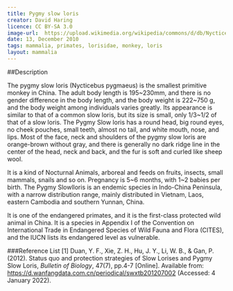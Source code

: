 ```yaml
---
title: Pygmy slow loris
creator: David Haring
licence: CC BY-SA 3.0
image-url:  https://upload.wikimedia.org/wikipedia/commons/d/db/Nycticebus_pygmaeus_004.jpg 
date: 13, December 2010
tags: mammalia, primates, lorisidae, monkey, loris 
layout: mammalia
---
```


##Description

The pygmy slow loris (Nycticebus pygmaeus) is the smallest primitive monkey in China. The adult body length is 195~230mm, and there is no gender difference in the body length, and the body weight is 222~750 g, and the body weight among individuals varies greatly. Its appearance is similar to that of a common slow loris, but its size is small, only 1/3~1/2 of that of a slow loris. The Pygmy Slow loris has a round head, big round eyes, no cheek pouches, small teeth, almost no tail, and white mouth, nose, and lips. Most of the face, neck and shoulders of the pygmy slow loris are orange-brown without gray, and there is generally no dark ridge line in the center of the head, neck and back, and the fur is soft and curled like sheep wool.

It is a kind of Nocturnal Animals, arboreal and feeds on fruits, insects, small mammals, snails and so on. Pregnancy is 5~6 months, with 1~2 babies per birth. The Pygmy Slowlloris is an endemic species in Indo-China Peninsula, with a narrow distribution range, mainly distributed in Vietnam, Laos, eastern Cambodia and southern Yunnan, China.

It is one of the endangered primates, and it is the first-class protected wild animal in China. It is a species in Appendix I of the Convention on International Trade in Endangered Species of Wild Fauna and Flora (CITES), and the IUCN lists its endangered level as vulnerable.


###Reference List
[1] Duan, Y. F., Xie, Z. H., Hu, J. Y., Li, W. B., & Gan, P. (2012). Status quo and protection strategies of Slow Lorises and Pygmy Slow Loris, _Bulletin of Biology_, 47(7), pp.4-7 [Online]. Available from: https://d.wanfangdata.com.cn/periodical/swxtb201207002 (Accessed: 4 January 2022).
